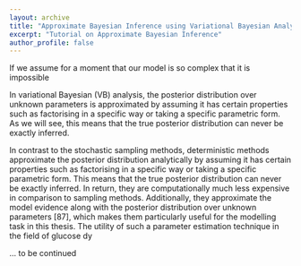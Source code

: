 ```yaml
---
layout: archive
title: "Approximate Bayesian Inference using Variational Bayesian Analysis"
excerpt: "Tutorial on Approximate Bayesian Inference"
author_profile: false
---
```


If we assume for a moment that our model is so complex that it is impossible  


In variational Bayesian (VB) analysis, the posterior distribution over unknown parameters is approximated by assuming it has certain properties such as factorising in a specific way or taking a specific parametric form. As we will see, this means that the true posterior distribution can never be exactly inferred.


In contrast to the stochastic sampling methods, deterministic methods approximate
the posterior distribution analytically by assuming it has certain properties such as
factorising in a specific way or taking a specific parametric form. This means that the
true posterior distribution can never be exactly inferred. In return, they are computationally
much less expensive in comparison to sampling methods. Additionally, they
approximate the model evidence along with the posterior distribution over unknown
parameters [87], which makes them particularly useful for the modelling task in this
thesis. The utility of such a parameter estimation technique in the field of glucose dy






... to be continued
